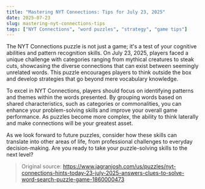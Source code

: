 ```yaml
---
title: "Mastering NYT Connections: Tips for July 23, 2025"
date: 2025-07-23
slug: mastering-nyt-connections-tips
tags: ["NYT Connections", "word puzzles", "strategy", "game tips"]
---
```


The NYT Connections puzzle is not just a game; it's a test of your cognitive abilities and pattern recognition skills. On July 23, 2025, players faced a unique challenge with categories ranging from mythical creatures to steak cuts, showcasing the diverse connections that can exist between seemingly unrelated words. This puzzle encourages players to think outside the box and develop strategies that go beyond mere vocabulary knowledge.

To excel in NYT Connections, players should focus on identifying patterns and themes within the words presented. By grouping words based on shared characteristics, such as categories or commonalities, you can enhance your problem-solving skills and improve your overall game performance. As puzzles become more complex, the ability to think laterally and make connections will be your greatest asset.

As we look forward to future puzzles, consider how these skills can translate into other areas of life, from professional challenges to everyday decision-making. Are you ready to take your puzzle-solving skills to the next level?
> Original source: https://www.jagranjosh.com/us/puzzles/nyt-connections-hints-today-23-july-2025-answers-clues-to-solve-word-search-puzzle-game-1860000473